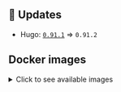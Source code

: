 ## :heartbeat: Updates

* Hugo: [`0.91.1`](https://github.com/klakegg/docker-hugo/releases/tag/0.91.1) => `0.91.2`


## Docker images

<details>
<summary>Click to see available images</summary>

This release is available from Docker Hub as project `klakegg/hugo` with the following tags:

| Alias tags                   | Version specific tags                      |
| ---------------------------- | ------------------------------------------ |
| `busybox`, `latest`          | `0.91.2-busybox`, `0.91.2`                     |
| `busybox-ci`, `ci`           | `0.91.2-busybox-ci`, `0.91.2-ci`               |
| `busybox-onbuild`, `onbuild` | `0.91.2-busybox-onbuild`, `0.91.2-onbuild`     |
| `alpine`                     | `0.91.2-alpine`                              |
| `alpine-ci`                  | `0.91.2-alpine-ci`                           |
| `alpine-onbuild`             | `0.91.2-alpine-onbuild`                      |
| `asciidoctor`                | `0.91.2-asciidoctor`                         |
| `asciidoctor-ci`             | `0.91.2-asciidoctor-ci`                      |
| `asciidoctor-onbuild`        | `0.91.2-asciidoctor-onbuild`                 |
| `pandoc`                     | `0.91.2-pandoc`                              |
| `pandoc-ci`                  | `0.91.2-pandoc-ci`                           |
| `pandoc-onbuild`             | `0.91.2-pandoc-onbuild`                      |
| `ext-alpine`                 | `0.91.2-ext-alpine`                          |
| `ext-alpine-ci`              | `0.91.2-ext-alpine-ci`                       |
| `ext-alpine-onbuild`         | `0.91.2-ext-alpine-onbuild`                  |
| `ext-asciidoctor`            | `0.91.2-ext-asciidoctor`                     |
| `ext-asciidoctor-ci`         | `0.91.2-ext-asciidoctor-ci`                  |
| `ext-asciidoctor-onbuild`    | `0.91.2-ext-asciidoctor-onbuild`             |
| `ext-pandoc`                 | `0.91.2-ext-pandoc`                          |
| `ext-pandoc-ci`              | `0.91.2-ext-pandoc-ci`                       |
| `ext-pandoc-onbuild`         | `0.91.2-ext-pandoc-onbuild`                  |
| `debian`                     | `0.91.2-debian`                              |
| `debian-ci`                  | `0.91.2-debian-ci`                           |
| `debian-onbuild`             | `0.91.2-debian-onbuild`                      |
| `ext-debian`, `ext`, `latest-ext` | `0.91.2-ext-debian`, `0.91.2-ext`         |
| `ext-debian-ci`, `ext-ci`    | `0.91.2-ext-debian-ci`, `0.91.2-ext-ci`        |
| `ext-debian-onbuild`, `ext-onbuild` | `0.91.2-ext-debian-onbuild`, `0.91.2-ext-onbuild` |
| `ubuntu`                     | `0.91.2-ubuntu`                            |
| `ubuntu-ci`                  | `0.91.2-ubuntu-ci`                         |
| `ubuntu-onbuild`             | `0.91.2-ubuntu-onbuild`                    |
| `ext-ubuntu`                 | `0.91.2-ext-ubuntu`                        |
| `ext-ubuntu-ci`              | `0.91.2-ext-ubuntu-ci`                     |
| `ext-ubuntu-onbuild`         | `0.91.2-ext-ubuntu-onbuild`                |
</details>